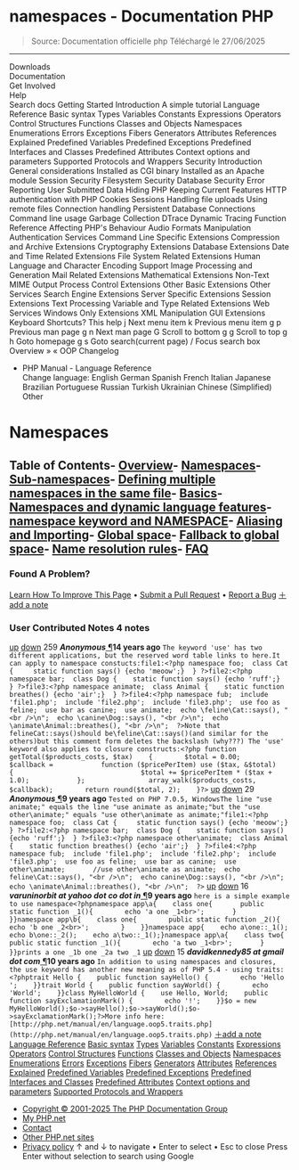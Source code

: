 # namespaces - Documentation PHP

> Source: Documentation officielle php
> Téléchargé le 27/06/2025

---

Downloads                              
Documentation                              
Get Involved                              
Help                              
Search docs
Getting Started
Introduction
A simple tutorial
Language Reference
Basic syntax
Types
Variables
Constants
Expressions
Operators
Control Structures
Functions
Classes and Objects
Namespaces
Enumerations
Errors
Exceptions
Fibers
Generators
Attributes
References Explained
Predefined Variables
Predefined Exceptions
Predefined Interfaces and Classes
Predefined Attributes
Context options and parameters
Supported Protocols and Wrappers
Security
Introduction
General considerations
Installed as CGI binary
Installed as an Apache module
Session Security
Filesystem Security
Database Security
Error Reporting
User Submitted Data
Hiding PHP
Keeping Current
Features
HTTP authentication with PHP
Cookies
Sessions
Handling file uploads
Using remote files
Connection handling
Persistent Database Connections
Command line usage
Garbage Collection
DTrace Dynamic Tracing
Function Reference
Affecting PHP's Behaviour
Audio Formats Manipulation
Authentication Services
Command Line Specific Extensions
Compression and Archive Extensions
Cryptography Extensions
Database Extensions
Date and Time Related Extensions
File System Related Extensions
Human Language and Character Encoding Support
Image Processing and Generation
Mail Related Extensions
Mathematical Extensions
Non-Text MIME Output
Process Control Extensions
Other Basic Extensions
Other Services
Search Engine Extensions
Server Specific Extensions
Session Extensions
Text Processing
Variable and Type Related Extensions
Web Services
Windows Only Extensions
XML Manipulation
GUI Extensions
Keyboard Shortcuts?
This help
j
Next menu item
k
Previous menu item
g p
Previous man page
g n
Next man page
G
Scroll to bottom
g g
Scroll to top
g h
Goto homepage
g s
Goto search(current page)
/
Focus search box
Overview &raquo;
&laquo; OOP Changelog        
- PHP Manual      - Language Reference      
Change language:
English
German
Spanish
French
Italian
Japanese
Brazilian Portuguese
Russian
Turkish
Ukrainian
Chinese (Simplified)
Other
# Namespaces
## Table of Contents- [Overview](language.namespaces.rationale.php)- [Namespaces](language.namespaces.definition.php)- [Sub-namespaces](language.namespaces.nested.php)- [Defining multiple namespaces in the same file](language.namespaces.definitionmultiple.php)- [Basics](language.namespaces.basics.php)- [Namespaces and dynamic language features](language.namespaces.dynamic.php)- [namespace keyword and __NAMESPACE__](language.namespaces.nsconstants.php)- [Aliasing and Importing](language.namespaces.importing.php)- [Global space](language.namespaces.global.php)- [Fallback to global space](language.namespaces.fallback.php)- [Name resolution rules](language.namespaces.rules.php)- [FAQ](language.namespaces.faq.php)
### Found A Problem?
[Learn How To Improve This Page](https://github.com/php/doc-base/blob/master/README.md)
•
[Submit a Pull Request](https://github.com/php/doc-en/blob/master/language/namespaces.xml)
•
[Report a Bug](https://github.com/php/doc-en/issues/new?body=From%20manual%20page:%20https:%2F%2Fphp.net%2Flanguage.namespaces%0A%0A---)
[＋add a note](/manual/add-note.php?sect=language.namespaces&repo=en&redirect=https://www.php.net/manual/en/language.namespaces.php)
### User Contributed Notes 4 notes
[up](/manual/vote-note.php?id=104136&page=language.namespaces&vote=up)
[down](/manual/vote-note.php?id=104136&page=language.namespaces&vote=down)
259
***Anonymous***[ &para;](#104136)**14 years ago**
`The keyword 'use' has two different applications, but the reserved word table links to here.It can apply to namespace constucts:file1:<?php namespace foo;  class Cat {     static function says() {echo 'meoow';}  } ?>file2:<?php namespace bar;  class Dog {    static function says() {echo 'ruff';}  } ?>file3:<?php namespace animate;  class Animal {    static function breathes() {echo 'air';}  } ?>file4:<?php namespace fub;  include 'file1.php';  include 'file2.php';  include 'file3.php';  use foo as feline;  use bar as canine;  use animate;  echo \feline\Cat::says(), "<br />\n";  echo \canine\Dog::says(), "<br />\n";  echo \animate\Animal::breathes(), "<br />\n";  ?>Note that felineCat::says()should be\feline\Cat::says()(and similar for the others)but this comment form deletes the backslash (why???) The 'use' keyword also applies to closure constructs:<?php function getTotal($products_costs, $tax)    {        $total = 0.00;                $callback =            function ($pricePerItem) use ($tax, &$total)            {                                $total += $pricePerItem * ($tax + 1.0);            };                array_walk($products_costs, $callback);        return round($total, 2);    }?>`
[up](/manual/vote-note.php?id=119306&page=language.namespaces&vote=up)
[down](/manual/vote-note.php?id=119306&page=language.namespaces&vote=down)
29
***Anonymous***[ &para;](#119306)**9 years ago**
`Tested on PHP 7.0.5, WindowsThe line "use animate;" equals the line "use animate as animate;"but the "use other\animate;" equals "use other\animate as animate;"file1:<?php namespace foo;  class Cat {     static function says() {echo 'meoow';}  } ?>file2:<?php namespace bar;  class Dog {    static function says() {echo 'ruff';}  } ?>file3:<?php namespace other\animate;  class Animal {    static function breathes() {echo 'air';}  } ?>file4:<?php namespace fub;  include 'file1.php';  include 'file2.php';  include 'file3.php';  use foo as feline;  use bar as canine;  use other\animate;       //use other\animate as animate;  echo feline\Cat::says(), "<br />\n";  echo canine\Dog::says(), "<br />\n";  echo \animate\Animal::breathes(), "<br />\n";  ?>`
[up](/manual/vote-note.php?id=118554&page=language.namespaces&vote=up)
[down](/manual/vote-note.php?id=118554&page=language.namespaces&vote=down)
16
***varuninorbit at yahoo dot co dot in***[ &para;](#118554)**9 years ago**
`here is a simple example to use namespace<?phpnamespace app\a{    class one{       public static function _1(){        echo 'a one _1<br>';       }    }}namespace app\b{    class one{        public static function _2(){            echo 'b one _2<br>';        }    }}namespace app{    echo a\one::_1();    echo b\one::_2();    echo a\two::_1();}namespace app\a{    class two{       public static function _1(){        echo 'a two _1<br>';       }    }}prints a one _1b one _2a two _1`
[up](/manual/vote-note.php?id=116959&page=language.namespaces&vote=up)
[down](/manual/vote-note.php?id=116959&page=language.namespaces&vote=down)
15
***davidkennedy85 at gmail dot com***[ &para;](#116959)**10 years ago**
`In addition to using namespaces and closures, the use keyword has another new meaning as of PHP 5.4 - using traits:<?phptrait Hello {    public function sayHello() {        echo 'Hello ';    }}trait World {    public function sayWorld() {        echo 'World';    }}class MyHelloWorld {    use Hello, World;    public function sayExclamationMark() {        echo '!';    }}$o = new MyHelloWorld();$o->sayHello();$o->sayWorld();$o->sayExclamationMark();?>More info here: [http://php.net/manual/en/language.oop5.traits.php](http://php.net/manual/en/language.oop5.traits.php)`
[＋add a note](/manual/add-note.php?sect=language.namespaces&repo=en&redirect=https://www.php.net/manual/en/language.namespaces.php)
[Language Reference](langref.php)
[Basic syntax](language.basic-syntax.php)
[Types](language.types.php)
[Variables](language.variables.php)
[Constants](language.constants.php)
[Expressions](language.expressions.php)
[Operators](language.operators.php)
[Control Structures](language.control-structures.php)
[Functions](language.functions.php)
[Classes and Objects](language.oop5.php)
[Namespaces](language.namespaces.php)
[Enumerations](language.enumerations.php)
[Errors](language.errors.php)
[Exceptions](language.exceptions.php)
[Fibers](language.fibers.php)
[Generators](language.generators.php)
[Attributes](language.attributes.php)
[References Explained](language.references.php)
[Predefined Variables](reserved.variables.php)
[Predefined Exceptions](reserved.exceptions.php)
[Predefined Interfaces and Classes](reserved.interfaces.php)
[Predefined Attributes](reserved.attributes.php)
[Context options and parameters](context.php)
[Supported Protocols and Wrappers](wrappers.php)
- [Copyright &copy; 2001-2025 The PHP Documentation Group](/manual/en/copyright.php)
- [My PHP.net](/my.php)
- [Contact](/contact.php)
- [Other PHP.net sites](/sites.php)
- [Privacy policy](/privacy.php)
[](javascript:;)
↑ and ↓ to navigate •
Enter to select •
Esc to close
Press Enter without
selection to search using Google